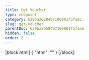 ```yaml
---
title: Get Voucher
type: endpoint
category: 639ba2628407100061f5faac
slug: get-voucher
parentDoc: 639ba2658407100061f5faae
hidden: false
order: 2
---
```

[block:html]
{
  "html": "<style>\n.LanguagePicker-divider { \n  display: none; }\n</style>"
}
[/block]